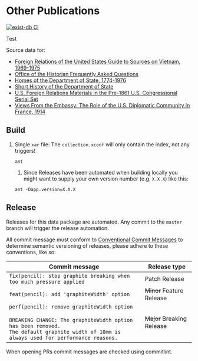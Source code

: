 # Other Publications

[![exist-db CI](https://github.com/HistoryAtState/other-publications/actions/workflows/build.yml/badge.svg)](https://github.com/HistoryAtState/other-publications/actions/workflows/build.yml)

Test

Source data for:

- [Foreign Relations of the United States Guide to Sources on Vietnam, 1969-1975](https://history.state.gov/historicaldocuments/guide-to-sources-on-vietnam-1969-1975)
- [Office of the Historian Frequently Asked Questions](https://history.state.gov/about/faq)
- [Homes of the Department of State, 1774-1976](https://history.state.gov/departmenthistory/buildings)
- [Short History of the Department of State](https://history.state.gov/departmenthistory/short-history)
- [U.S. Foreign Relations Materials in the Pre-1861 U.S. Congressional Serial Set](https://history.state.gov/historicaldocuments/pre-1861/serial-set)
- [Views From the Embassy: The Role of the U.S. Diplomatic Community in France, 1914](https://history.state.gov/departmenthistory/wwi)

## Build

1. Single `xar` file: The `collection.xconf` will only contain the index, not any triggers!

    ```shell
    ant
    ```

    1. Since Releases have been automated when building locally you might want to supply your own version number (e.g. `X.X.X`) like this:

    ```shell
    ant -Dapp.version=X.X.X
    ```

## Release

Releases for this data package are automated. Any commit to the `master` branch will trigger the release automation.

All commit message must conform to [Conventional Commit Messages](https://www.conventionalcommits.org/en/v1.0.0/) to determine semantic versioning of releases, please adhere to these conventions, like so:

| Commit message  | Release type |
|-----------------|--------------|
| `fix(pencil): stop graphite breaking when too much pressure applied` | Patch Release |
| `feat(pencil): add 'graphiteWidth' option` | ~~Minor~~ Feature Release |
| `perf(pencil): remove graphiteWidth option`<br/><br/>`BREAKING CHANGE: The graphiteWidth option has been removed.`<br/>`The default graphite width of 10mm is always used for performance reasons.` | ~~Major~~ Breaking Release |

When opening PRs commit messages are checked using commitlint.
